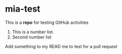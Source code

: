 # mia-test
This is a **repo** for testing GitHub activities 
1. This is a number list.
2. Second number list 

Add something to my READ me to test for a pull request 
